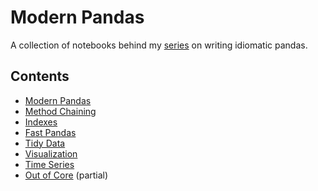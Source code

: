 # Modern Pandas

A collection of notebooks behind my [series](http://tomaugspurger.github.io/modern-1.html) on
writing idiomatic pandas.

## Contents

- [Modern Pandas](modern-1-intro.ipynb)
- [Method Chaining](modern-2-method-chaining.ipynb)
- [Indexes](modern-3-indexes.ipynb)
- [Fast Pandas](modern-4-performance.ipynb)
- [Tidy Data](modern-5-tidy.ipynb)
- [Visualization](modern-6-visualization.ipynb)
- [Time Series](modern-7-timeseries.ipynb)
- [Out of Core](modern-8-out-of-core.ipynb) (partial)

